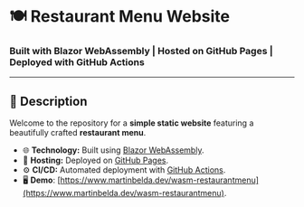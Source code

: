 # 🍽️ Restaurant Menu Website

### Built with Blazor WebAssembly | Hosted on GitHub Pages | Deployed with GitHub Actions

---

## 📖 Description

Welcome to the repository for a **simple static website** featuring a beautifully crafted **restaurant menu**.

- 🌐 **Technology:** Built using [Blazor WebAssembly](https://dotnet.microsoft.com/apps/aspnet/web-apps/blazor).
- 🚀 **Hosting:** Deployed on [GitHub Pages](https://pages.github.com/).
- ⚙️ **CI/CD:** Automated deployment with [GitHub Actions](https://github.com/features/actions).
- 🖥️ **Demo**: [https://www.martinbelda.dev/wasm-restaurantmenu](https://www.martinbelda.dev/wasm-restaurantmenu).
